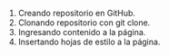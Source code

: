 1. Creando repositorio en GitHub.
2. Clonando repositorio con git clone.
3. Ingresando contenido a la página.
4. Insertando hojas de estilo a la página.

